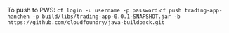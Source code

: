 To push to PWS:
`cf login -u username -p password`
`cf push trading-app-hanchen -p build/libs/trading-app-0.0.1-SNAPSHOT.jar -b https://github.com/cloudfoundry/java-buildpack.git`
